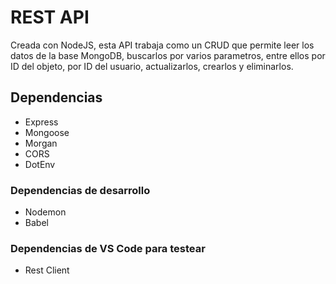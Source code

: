 # REST API

<p>Creada con NodeJS, esta API trabaja como un CRUD que permite leer los datos de la base MongoDB, buscarlos por varios parametros,
 entre ellos por ID del objeto, por ID del usuario, actualizarlos, crearlos y eliminarlos.</p>

## Dependencias
<ul>
    <li>Express</li>
    <li>Mongoose</li>
    <li>Morgan</li>
    <li>CORS</li>
    <li>DotEnv</li>
</ul>

### Dependencias de desarrollo
<ul>
    <li>Nodemon</li>
    <li>Babel</li>
</ul>

### Dependencias de VS Code para testear
<ul>
    <li>Rest Client</li>
</ul>
